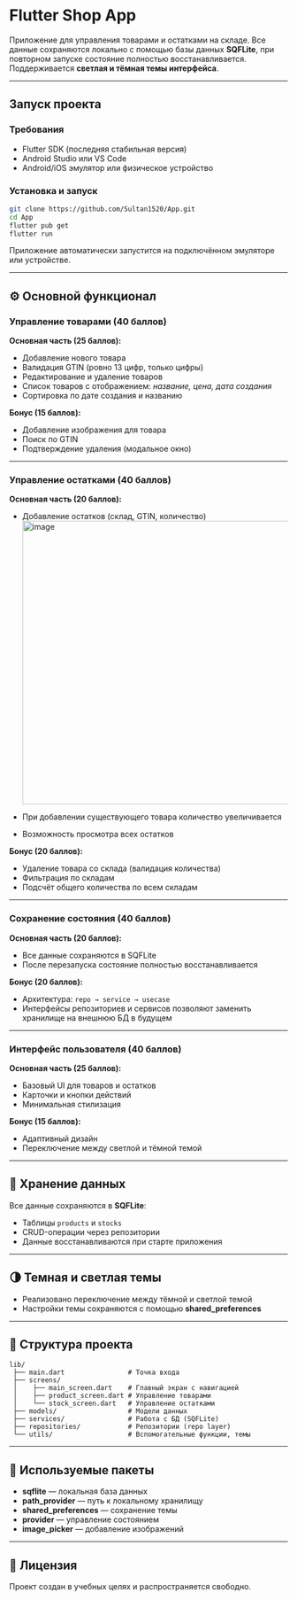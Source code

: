 # Flutter Shop App

Приложение для управления товарами и остатками на складе.
Все данные сохраняются локально с помощью базы данных **SQFLite**, при повторном запуске состояние полностью восстанавливается.
Поддерживается **светлая и тёмная темы интерфейса**.

---

## Запуск проекта

### Требования

* Flutter SDK (последняя стабильная версия)
* Android Studio или VS Code
* Android/iOS эмулятор или физическое устройство

### Установка и запуск

```bash
git clone https://github.com/Sultan1520/App.git
cd App
flutter pub get
flutter run
```

Приложение автоматически запустится на подключённом эмуляторе или устройстве.

---

## ⚙️ Основной функционал

### Управление товарами (40 баллов)

**Основная часть (25 баллов):**

* Добавление нового товара
* Валидация GTIN (ровно 13 цифр, только цифры)
* Редактирование и удаление товаров
* Список товаров с отображением: *название, цена, дата создания*
* Сортировка по дате создания и названию

**Бонус (15 баллов):**

* Добавление изображения для товара
* Поиск по GTIN
* Подтверждение удаления (модальное окно)

---

### Управление остатками (40 баллов)

**Основная часть (20 баллов):**

* Добавление остатков (склад, GTIN, количество) <img width="512" height="512" alt="image" src="https://github.com/user-attachments/assets/dbacf150-ba44-4a8a-9c2c-c8ade0597311" />

* При добавлении существующего товара количество увеличивается
* Возможность просмотра всех остатков

**Бонус (20 баллов):**

* Удаление товара со склада (валидация количества)
* Фильтрация по складам
* Подсчёт общего количества по всем складам

---

### Сохранение состояния (40 баллов)

**Основная часть (20 баллов):**

* Все данные сохраняются в SQFLite
* После перезапуска состояние полностью восстанавливается

**Бонус (20 баллов):**

* Архитектура: `repo → service → usecase`
* Интерфейсы репозиториев и сервисов позволяют заменить хранилище на внешнюю БД в будущем

---

### Интерфейс пользователя (40 баллов)

**Основная часть (25 баллов):**

* Базовый UI для товаров и остатков
* Карточки и кнопки действий
* Минимальная стилизация

**Бонус (15 баллов):**

* Адаптивный дизайн
* Переключение между светлой и тёмной темой

---

## 💾 Хранение данных

Все данные сохраняются в **SQFLite**:

* Таблицы `products` и `stocks`
* CRUD-операции через репозитории
* Данные восстанавливаются при старте приложения

---

## 🌗 Темная и светлая темы

* Реализовано переключение между тёмной и светлой темой
* Настройки темы сохраняются с помощью **shared_preferences**

---

## 📂 Структура проекта

```
lib/
 ├── main.dart                # Точка входа
 ├── screens/
 │    ├── main_screen.dart    # Главный экран с навигацией
 │    ├── product_screen.dart # Управление товарами
 │    └── stock_screen.dart   # Управление остатками
 ├── models/                  # Модели данных
 ├── services/                # Работа с БД (SQFLite)
 ├── repositories/            # Репозитории (repo layer)
 └── utils/                   # Вспомогательные функции, темы
```

---

## 🧩 Используемые пакеты

* **sqflite** — локальная база данных
* **path_provider** — путь к локальному хранилищу
* **shared_preferences** — сохранение темы
* **provider** — управление состоянием
* **image_picker** — добавление изображений

---

## 📄 Лицензия

Проект создан в учебных целях и распространяется свободно.
